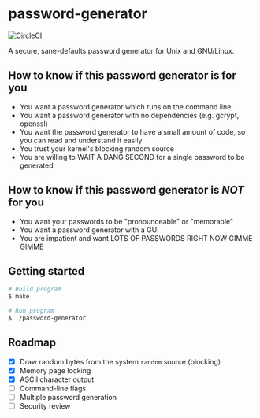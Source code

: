 # password-generator

[![CircleCI](https://circleci.com/gh/t-richards/password-generator.svg?style=svg)](https://circleci.com/gh/t-richards/password-generator)

A secure, sane-defaults password generator for Unix and GNU/Linux.

## How to know if this password generator is for you

 - You want a password generator which runs on the command line
 - You want a password generator with no dependencies (e.g. gcrypt, openssl)
 - You want the password generator to have a small amount of code, so you can read and understand it easily
 - You trust your kernel's blocking random source
 - You are willing to WAIT A DANG SECOND for a single password to be generated

## How to know if this password generator is *NOT* for you

 - You want your passwords to be "pronounceable" or "memorable"
 - You want a password generator with a GUI
 - You are impatient and want LOTS OF PASSWORDS RIGHT NOW GIMME GIMME

## Getting started

```bash
# Build program
$ make

# Run program
$ ./password-generator
```

## Roadmap

 - [x] Draw random bytes from the system `random` source (blocking)
 - [x] Memory page locking
 - [x] ASCII character output
 - [ ] Command-line flags
 - [ ] Multiple password generation
 - [ ] Security review
